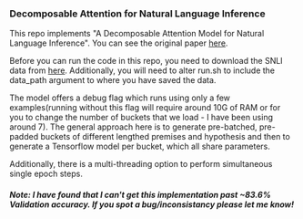 ### Decomposable Attention for Natural Language Inference

This repo implements "A Decomposable Attention Model for Natural Language Inference". You can see the original paper [here](https://arxiv.org/abs/1606.01933).

Before you can run the code in this repo, you need to download the SNLI data from [here](http://nlp.stanford.edu/projects/snli/). Additionally, you will need to alter run.sh to include the data_path argument to where you have saved the data. 

The model offers a debug flag which runs using only a few examples(running without this flag will require around 10G of RAM or for you to change the number of buckets that we load - I have been using around 7). The general approach here is to generate pre-batched, pre-padded buckets of different lengthed premises and hypothesis and then to generate a Tensorflow model per bucket, which all share parameters.

Additionally, there is a multi-threading option to perform simultaneous single epoch steps. 

##### Note: I have found that I can't get this implementation past ~83.6% Validation accuracy. If you spot a bug/inconsistancy please let me know! 
